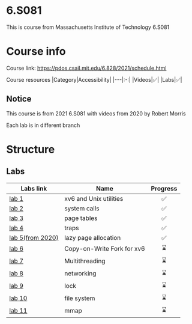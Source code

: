 # 6.S081
This is course from Massachusetts Institute of Technology 6.S081

# Course info
Course link: https://pdos.csail.mit.edu/6.828/2021/schedule.html

Course resources 
|Category|Accessibility|
|---|:-:|
|Videos|✅|
|Labs|✅|

## Notice
This course is from 2021 6.S081 with videos from 2020 by Robert Morris

Each lab is in different branch

# Structure
## Labs
|Labs link| Name| Progress|
|------- |---|:-:|
|[lab 1](https://pdos.csail.mit.edu/6.828/2021/labs/util.html) |xv6 and Unix utilities|✅|
|[lab 2](https://pdos.csail.mit.edu/6.828/2021/labs/syscall.html) |system calls|✅|
|[lab 3](https://pdos.csail.mit.edu/6.828/2021/labs/pgtbl.html) |page tables|✅|
|[lab 4](https://pdos.csail.mit.edu/6.828/2021/labs/traps.html) |traps|✅|
|[lab 5(from 2020)](https://pdos.csail.mit.edu/6.828/2020/labs/lazy.html) |lazy page allocation|✅|
|[lab 6](https://pdos.csail.mit.edu/6.828/2021/labs/cow.html) |Copy-on-Write Fork for xv6|⌛|
|[lab 7](https://pdos.csail.mit.edu/6.828/2021/labs/thread.html) |Multithreading|⌛|
|[lab 8](https://pdos.csail.mit.edu/6.828/2021/labs/net.html) |networking|⌛|
|[lab 9](https://pdos.csail.mit.edu/6.828/2021/labs/lock.html) |lock|⌛|
|[lab 10](https://pdos.csail.mit.edu/6.828/2021/labs/fs.html) |file system|⌛|
|[lab 11](https://pdos.csail.mit.edu/6.828/2021/labs/mmap.html)|mmap|⌛|